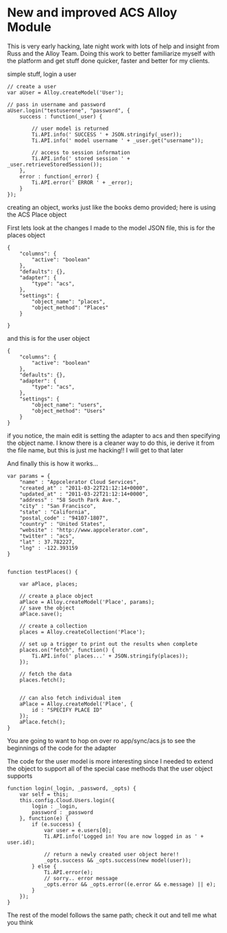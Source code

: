 New and improved ACS Alloy Module
===
This is very early hacking, late night work with lots of help and insight from Russ and the Alloy Team.
Doing this work to better familiarize myself with the platform and get stuff done quicker, faster and 
better for my clients.


simple stuff, login a user

    // create a user
    var aUser = Alloy.createModel('User');

    // pass in username and password
    aUser.login("testuserone", "password", {
	    success : function(_user) {
		
		    // user model is returned
		    Ti.API.info(' SUCCESS ' + JSON.stringify(_user));
		    Ti.API.info(' model username ' + _user.get("username"));

            // access to session information
		    Ti.API.info(' stored session ' + _user.retrieveStoredSession());
	    },
	    error : function(_error) {
		    Ti.API.error(' ERROR ' + _error);
	    }
    });


creating an object, works just like the books demo provided; here is using the ACS Place object

First lets look at the changes I made to the model JSON file, this is for the places object

	{
	    "columns": {
	        "active": "boolean"
	    },
	    "defaults": {},
	    "adapter": {
	        "type": "acs",
	    },
	    "settings": {
	        "object_name": "places", 
	        "object_method": "Places"
	    }

	}

and this is for the user object

	{
	    "columns": {
	        "active": "boolean"
	    },
	    "defaults": {},
	    "adapter": {
	        "type": "acs",
	    },
	    "settings": {
	        "object_name": "users",
	        "object_method": "Users"
	    }
	}
	
if you notice, the main edit is setting the adapter to acs and then specifying the object name. I know there is a 
cleaner way to do this, ie derive it from the file name, but this is just me hacking!! I will get to that later


And finally this is how it works...
	
	var params = {
		"name" : "Appcelerator Cloud Services",
		"created_at" : "2011-03-22T21:12:14+0000",
		"updated_at" : "2011-03-22T21:12:14+0000",
		"address" : "58 South Park Ave.",
		"city" : "San Francisco",
		"state" : "California",
		"postal_code" : "94107-1807",
		"country" : "United States",
		"website" : "http://www.appcelerator.com",
		"twitter" : "acs",
		"lat" : 37.782227,
		"lng" : -122.393159
	}
	
	
	function testPlaces() {
		
		var aPlace, places;
		
		// create a place object
		aPlace = Alloy.createModel('Place', params);
		// save the object
		aPlace.save();
		
		// create a collection
		places = Alloy.createCollection('Place');
		
		// set up a trigger to print out the results when complete
		places.on("fetch", function() {
			Ti.API.info(' places...' + JSON.stringify(places));
		});
		
		// fetch the data
		places.fetch();


		// can also fetch individual item
		aPlace = Alloy.createModel('Place', {
			id : "SPECIFY PLACE ID"
		});
		aPlace.fetch();
	}
	
You are going to want to hop on over ro app/sync/acs.js to see the beginnings of the code for the adapter

The code for the user model is more interesting since I needed to extend the object to support all of the 
special case methods that the user object supports


	function login(_login, _password, _opts) {
		var self = this;
		this.config.Cloud.Users.login({
			login : _login,
			password : _password
		}, function(e) {
			if (e.success) {
				var user = e.users[0];
				Ti.API.info('Logged in! You are now logged in as ' + user.id);
				
				// return a newly created user object here!!
				_opts.success && _opts.success(new model(user));
			} else {
				Ti.API.error(e);
				// sorry.. error message
				_opts.error && _opts.error((e.error && e.message) || e);
			}
		});
	}

The rest of the model follows the same path; check it out and tell me what you think